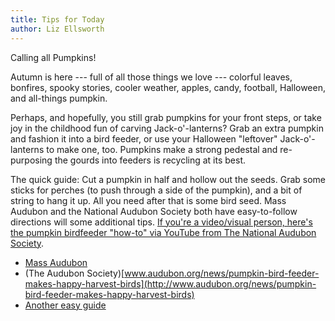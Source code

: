 ```yaml
---
title: Tips for Today
author: Liz Ellsworth
---
```


Calling all Pumpkins!

Autumn is here --- full of all those things we love --- colorful leaves,
bonfires, spooky stories, cooler weather, apples, candy, football,
Halloween, and all-things pumpkin.

Perhaps, and hopefully, you still grab pumpkins for your front steps, or
take joy in the childhood fun of carving Jack-o'-lanterns? Grab an extra
pumpkin and fashion it into a bird feeder, or use your Halloween
"leftover" Jack-o'-lanterns to make one, too. Pumpkins make a strong
pedestal and re-purposing the gourds into feeders is recycling at its
best.

The quick guide: Cut a pumpkin in half and hollow out the seeds. Grab
some sticks for perches (to push through a side of the pumpkin), and a
bit of string to hang it up. All you need after that is some bird seed.
Mass Audubon and the National Audubon Society both have easy-to-follow
directions will some additional tips. [If you're a video/visual person,
here's the pumpkin birdfeeder "how-to" via YouTube from The National
Audubon Society](https://youtu.be/eniE7_2ewmw?si=V56Z5kXmckGcQKCB).

- [Mass Audubon](http://www.massaudubon.org/places-to-explore/activities/family-fun/young-explorers-activity-sheets/pumpkin-activities)
- (The Audubon Society)[www.audubon.org/news/pumpkin-bird-feeder-makes-happy-harvest-birds](http://www.audubon.org/news/pumpkin-bird-feeder-makes-happy-harvest-birds)
- [Another easy guide](http://www.familydaystriedandtested.com/pumpkin-bird-feeder)
